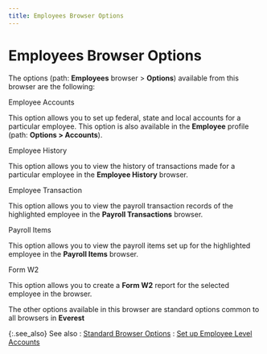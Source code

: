 ```yaml
---
title: Employees Browser Options
---
```


# Employees Browser Options


The options (path: **Employees**  browser > **Options**) available  from this browser are the following:


Employee Accounts


This option allows you to set up federal, state and local accounts for  a particular employee. This option is also available in the **Employee** profile (path: **Options &gt; Accounts**).


Employee History


This option allows you to view the history of transactions made for  a particular employee in the **Employee 
 History** browser.


Employee Transaction


This option allows you to view the payroll transaction records of the  highlighted employee in the **Payroll Transactions**  browser.


Payroll Items


This option allows you to view the payroll items set up for the highlighted  employee in the **Payroll Items** browser.


Form W2


This option allows you to create a **Form 
 W2** report for the selected employee in the browser.


The other options available in this browser are standard options common  to all browsers in **Everest**


{:.see_also}
See also
: [Standard  Browser Options]({{site.wwe_chm}}/everest-client/ui/browsers/standard_browser_options.html)
: [Set  up Employee Level Accounts]({{site.prl_baseurl}}/setup/employee-level-accounts/setup/set_up_employee_level_accounts_sup.html)
